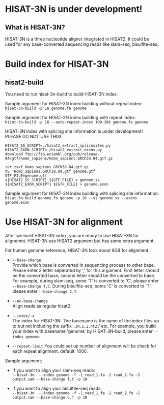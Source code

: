 HISAT-3N is under development!
============

What is HISAT-3N?
-----------------

HISAT-3N is a three nucleotide aligner integrated in HISAT2. 
It could be used for any base-converted sequencing reads like
slam-seq, bisulfite-seq.


Build index for HISAT-3N
============
hisat2-build
-----------
You need to run hisat-3n-build to build HISAT-3N index.

Sample argument for HISAT-3N index building without repeat index:  
`hisat-3n-build -p 10 genome.fa genome`  

Sample argument for HISAT-3N index building with repeat index:  
`hisat-3n-build -p 10 --auto-repeat-index 100-300 genome.fa genome` 

HISAT-3N index with splicing site information is under development!  
PLEASE DO NOT USE THIS!

    HISAT2_SS_SCRIPT=./hisat2_extract_splicesites.py
    HISAT2_EXON_SCRIPT=./hisat2_extract_exons.py
    download ftp://ftp.ensembl.org/pub/release-84/gtf/homo_sapiens/Homo_sapiens.GRCh38.84.gtf.gz
    
    tar zxvf Homo_sapiens.GRCh38.84.gtf.gz
    mv  Homo_sapiens.GRCh38.84.gtf genome.gtf
    GTF_FILE=genome.gtf
    ${HISAT2_SS_SCRIPT} ${GTF_FILE} > genome.ss
    ${HISAT2_EXON_SCRIPT} ${GTF_FILE} > genome.exon

Sample argument for HISAT-3N index building with splicing site information:  
`hisat-3n-build genome.fa genome -p 10 --ss genome.ss --exons genome.exon`   
 


Use HISAT-3N for alignment
============
After we build HISAT-3N index, you are ready to use HISAT-3N for alignemnt.
HISAT-3N use HISAT2 argument but has some extra argument.

For human genome reference, HISAT-3N took about 9GB for alignment.

* `--base-change`  
    Provide which base is converted in sequencing process to other base. Please enter
    2 letter seperated by ',' for this argument. First letter should be the converted base, second letter should be
    the converted to base. For example, during slam-seq, some 'T' is converted to 'C',
    please enter `--base-change T,C`. During bisulfite-seq, some 'C' is converted to 'T', please enter `--base-change C,T`.
 
* `--no-base-change`    
    Align reads as regular hisat2. 
       
* `--index/-x`  
    The index for HISAT-3N.  The basename is the name of the index files up to but not including the suffix `.3N.1.1.ht2` / etc. 
    For example, you build your index with basename 'genome' by HISAT-3N-build, please enter `--index genome`.
      
* `--repeat-limit` 
    You could set up number of alignment will be check for each repeat alignment. default: 1000.

Sample argument:  
* If you want to align your slam-seq reads:  
`--hisat-3n  --index genome -f -1 read_1.fa -2 read_2.fa -S output.sam --base-change T,C -p 10`

* If you want to align your bisulfite-seq reads:   
`--hisat-3n  --index genome -f -1 read_1.fa -2 read_2.fa -S output.sam --base-change C,T -p 10`


